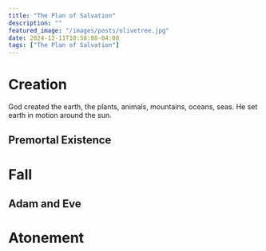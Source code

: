 ```yaml
---
title: "The Plan of Salvation"
description: ""
featured_image: "/images/posts/olivetree.jpg"
date: 2024-12-11T10:58:08-04:00
tags: ["The Plan of Salvation"]
---
```


# Creation

God created the earth, the plants, animals, mountains, oceans, seas. He set earth in motion around the sun. 

## Premortal Existence

# Fall

## Adam and Eve

# Atonement

